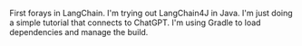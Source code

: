 First forays in LangChain.  I'm trying out LangChain4J in Java.  I'm just doing
a simple tutorial that connects to ChatGPT.  I'm using Gradle to load
dependencies and manage the build.
